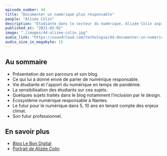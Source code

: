 ```yaml
---
episode_number: 44
title: "Documenter un numérique plus responsable"
people: "Alizée Colin"
description: "Etudiante dans le secteur du numérique, Alizée Colin aspire à travers son blog à recentrer le web et ses outils dans un objectif de bien commun, tant bien environnemental que social."
published_at: "2021-02-02"
image: "./images/44-alizee-colin.jpg"
audio_link: "https://soundcloud.com/techologie/44-documenter-un-numerique-plus-responsable-avec-alizee-colin"
audio_size_in_megabyte: 15
---
```


## Au sommaire

* Présentation de son parcours et son blog.
* Ce qui lui a donné envie de parler de numérique responsable.
* Vie étudiante et l'apport du numérique en temps de pandémie.
* La sensibilisation des étudiants sur ces sujets.
* Quelques sujets traités dans le blog notamment l’inclusion par le design.
* Ecosystème numérique responsable à Nantes.
* Le futur pour le numérique dans 5, 10 ans en tenant compte des enjeux climat.
* Son futur professionnel.

## En savoir plus

* [Blog Le Bon Digital](https://lebondigital.com/)
* [Portrait de Alizée Colin](https://www.ecv.fr/portrait-alizee-colin-creatrice-du-blog-le-bon-digital/)
